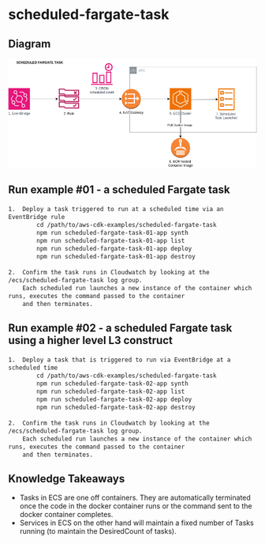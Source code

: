 # scheduled-fargate-task

## Diagram

<img src="./diagram.png" width="550"/>


## Run example #01 - a scheduled Fargate task
``` 
1.  Deploy a task triggered to run at a scheduled time via an EventBridge rule
        cd /path/to/aws-cdk-examples/scheduled-fargate-task
        npm run scheduled-fargate-task-01-app synth
        npm run scheduled-fargate-task-01-app list
        npm run scheduled-fargate-task-01-app deploy
        npm run scheduled-fargate-task-01-app destroy
        
2.  Confirm the task runs in Cloudwatch by looking at the /ecs/scheduled-fargate-task log group.
    Each scheduled run launches a new instance of the container which runs, executes the command passed to the container 
    and then terminates.
```

## Run example #02 - a scheduled Fargate task using a higher level L3 construct
``` 
1.  Deploy a task that is triggered to run via EventBridge at a scheduled time
        cd /path/to/aws-cdk-examples/scheduled-fargate-task
        npm run scheduled-fargate-task-02-app synth
        npm run scheduled-fargate-task-02-app list
        npm run scheduled-fargate-task-02-app deploy
        npm run scheduled-fargate-task-02-app destroy
        
2.  Confirm the task runs in Cloudwatch by looking at the /ecs/scheduled-fargate-task log group.
    Each scheduled run launches a new instance of the container which runs, executes the command passed to the container
    and then terminates.
```

## Knowledge Takeaways
* Tasks in ECS are one off containers. They are automatically terminated once the code in the docker container runs or the command sent to the docker container completes.
* Services in ECS on the other hand will maintain a fixed number of Tasks running (to maintain the DesiredCount of tasks).




